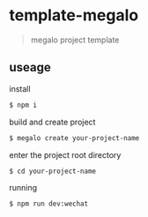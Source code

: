 # template-megalo

> megalo project template

## useage

install

``` bash
$ npm i
```

build and create project

``` bash
$ megalo create your-project-name
```

enter the project root directory

``` bash
$ cd your-project-name
```

running

``` bash
$ npm run dev:wechat
```
